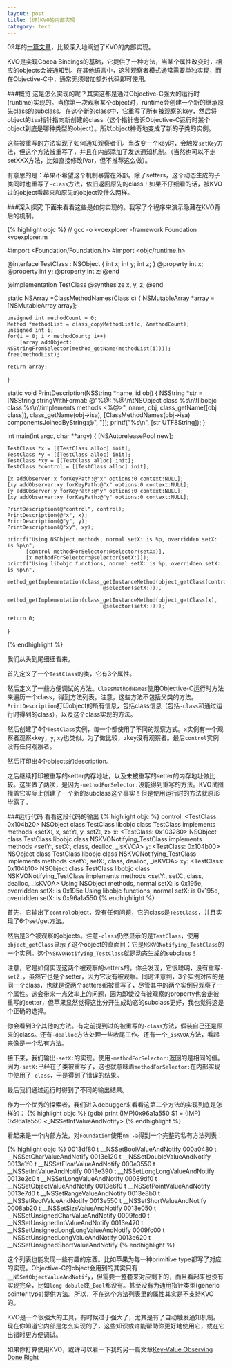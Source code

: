 ```yaml
---
layout: post
title: (译)KVO的内部实现
category: tech
---
```


09年的[一篇文章](http://www.mikeash.com/pyblog/friday-qa-2009-01-23.html)，比较深入地阐述了KVO的内部实现。

KVO是实现Cocoa Bindings的基础，它提供了一种方法，当某个属性改变时，相应的objects会被通知到。在其他语言中，这种观察者模式通常需要单独实现，而在Objective-C中，通常无须增加额外代码即可使用。

###概览
这是怎么实现的呢？其实这都是通过Objective-C强大的运行时(runtime)实现的。当你第一次观察某个object时，runtime会创建一个新的继承原先class的subclass。在这个新的class中，它重写了所有被观察的key，然后将object的`isa`指针指向新创建的class（这个指针告诉Objective-C运行时某个object到底是哪种类型的object）。所以object神奇地变成了新的子类的实例。

这些被重写的方法实现了如何通知观察者们。当改变一个key时，会触发`setKey`方法，但这个方法被重写了，并且在内部添加了发送通知机制。（当然也可以不走setXXX方法，比如直接修改iVar，但不推荐这么做）。

有意思的是：苹果不希望这个机制暴露在外部。除了setters，这个动态生成的子类同时也重写了`-class`方法，依旧返回原先的class！如果不仔细看的话，被KVO过的object看起来和原先的object没什么两样。

###深入探究
下面来看看这些是如何实现的。我写了个程序来演示隐藏在KVO背后的机制。

{% highlight objc %}
// gcc -o kvoexplorer -framework Foundation kvoexplorer.m
    
#import <Foundation/Foundation.h>
#import <objc/runtime.h>


@interface TestClass : NSObject
{
	int x;
	int y;
	int z;
}
@property int x;
@property int y;
@property int z;
@end

@implementation TestClass
@synthesize x, y, z;
@end

static NSArray *ClassMethodNames(Class c)
{
	NSMutableArray *array = [NSMutableArray array];
	
	unsigned int methodCount = 0;
	Method *methodList = class_copyMethodList(c, &methodCount);
	unsigned int i;
	for(i = 0; i < methodCount; i++)
		[array addObject: NSStringFromSelector(method_getName(methodList[i]))];
	free(methodList);
	
	return array;
}

static void PrintDescription(NSString *name, id obj)
{
	NSString *str = [NSString stringWithFormat:
		@"%@: %@\n\tNSObject class %s\n\tlibobjc class %s\n\timplements methods <%@>",
		name,
		obj,
		class_getName([obj class]),
		class_getName(obj->isa),
		[ClassMethodNames(obj->isa) componentsJoinedByString:@", "]];
	printf("%s\n", [str UTF8String]);
}

int main(int argc, char **argv)
{
	[NSAutoreleasePool new];
	
	TestClass *x = [[TestClass alloc] init];
	TestClass *y = [[TestClass alloc] init];
	TestClass *xy = [[TestClass alloc] init];
	TestClass *control = [[TestClass alloc] init];
	
	[x addObserver:x forKeyPath:@"x" options:0 context:NULL];
	[xy addObserver:xy forKeyPath:@"x" options:0 context:NULL];
	[y addObserver:y forKeyPath:@"y" options:0 context:NULL];
	[xy addObserver:xy forKeyPath:@"y" options:0 context:NULL];
	
	PrintDescription(@"control", control);
	PrintDescription(@"x", x);
	PrintDescription(@"y", y);
	PrintDescription(@"xy", xy);
	
	printf("Using NSObject methods, normal setX: is %p, overridden setX: is %p\n",
		  [control methodForSelector:@selector(setX:)],
		  [x methodForSelector:@selector(setX:)]);
	printf("Using libobjc functions, normal setX: is %p, overridden setX: is %p\n",
		  method_getImplementation(class_getInstanceMethod(object_getClass(control),
								   @selector(setX:))),
		  method_getImplementation(class_getInstanceMethod(object_getClass(x),
								   @selector(setX:))));
	
	return 0;
}

{% endhighlight %}

我们从头到尾细细看来。

首先定义了一个`TestClass`的类，它有3个属性。

然后定义了一些方便调试的方法。`ClassMethodNames`使用Objective-C运行时方法来遍历一个class，得到方法列表。注意，这些方法不包括父类的方法。`PrintDescription`打印object的所有信息，包括class信息（包括`-class`和通过运行时得到的class），以及这个class实现的方法。

然后创建了4个`TestClass`实例，每一个都使用了不同的观察方式。`x`实例有一个观察者观察`x`key，`y`, `xy`也类似。为了做比较，`z`key没有观察者。最后`control`实例没有任何观察者。

然后打印出4个objects的description。

之后继续打印被重写的setter内存地址，以及未被重写的setter的内存地址做比较。这里做了两次，是因为`-methodForSelector:`没能得到重写的方法。KVO试图掩盖它实际上创建了一个新的subclass这个事实！但是使用运行时的方法就原形毕露了。

###运行代码
看看这段代码的输出
{% highlight objc %}
control: <TestClass: 0x104b20>
	NSObject class TestClass
	libobjc class TestClass
	implements methods <setX:, x, setY:, y, setZ:, z>
x: <TestClass: 0x103280>
	NSObject class TestClass
	libobjc class NSKVONotifying_TestClass
	implements methods <setY:, setX:, class, dealloc, _isKVOA>
y: <TestClass: 0x104b00>
	NSObject class TestClass
	libobjc class NSKVONotifying_TestClass
	implements methods <setY:, setX:, class, dealloc, _isKVOA>
xy: <TestClass: 0x104b10>
	NSObject class TestClass
	libobjc class NSKVONotifying_TestClass
	implements methods <setY:, setX:, class, dealloc, _isKVOA>
Using NSObject methods, normal setX: is 0x195e, overridden setX: is 0x195e
Using libobjc functions, normal setX: is 0x195e, overridden setX: is 0x96a1a550
{% endhighlight %}

首先，它输出了`control`object，没有任何问题，它的class是`TestClass`，并且实现了6个set/get方法。

然后是3个被观察的objects。注意`-class`仍然显示的是`TestClass`，使用`object_getClass`显示了这个object的真面目：它是`NSKVONotifying_TestClass`的一个实例。这个`NSKVONotifying_TestClass`就是动态生成的subclass！

注意，它是如何实现这两个被观察的setters的。你会发现，它很聪明，没有重写`-setZ:`，虽然它也是个setter，因为它没有被观察。同时注意到，3个实例对应的是同一个class，也就是说两个setters都被重写了，尽管其中的两个实例只观察了一个属性。这会带来一点效率上的问题，因为即使没有被观察的property也会走被重写的setter，但苹果显然觉得这比分开生成动态的subclass更好，我也觉得这是个正确的选择。

你会看到3个其他的方法。有之前提到过的被重写的`-class`方法，假装自己还是原来的class。还有`-dealloc`方法处理一些收尾工作。还有一个`_isKVOA`方法，看起来像是一个私有方法。

接下来，我们输出`-setX:`的实现。使用`-methodForSelector:`返回的是相同的值。因为`-setX:`已经在子类被重写了，这也就意味着`methodForSelector:`在内部实现中使用了`-class`，于是得到了错误的结果。

最后我们通过运行时得到了不同的输出结果。

作为一个优秀的探索者，我们进入debugger来看看这第二个方法的实现到底是怎样的：
{% highlight objc %}
(gdb) print (IMP)0x96a1a550
$1 = (IMP) 0x96a1a550 <_NSSetIntValueAndNotify>
{% endhighlight %}

看起来是一个内部方法，对`Foundation`使用`nm -a`得到一个完整的私有方法列表：

{% highlight objc %}
0013df80 t __NSSetBoolValueAndNotify
000a0480 t __NSSetCharValueAndNotify
0013e120 t __NSSetDoubleValueAndNotify
0013e1f0 t __NSSetFloatValueAndNotify
000e3550 t __NSSetIntValueAndNotify
0013e390 t __NSSetLongLongValueAndNotify
0013e2c0 t __NSSetLongValueAndNotify
00089df0 t __NSSetObjectValueAndNotify
0013e6f0 t __NSSetPointValueAndNotify
0013e7d0 t __NSSetRangeValueAndNotify
0013e8b0 t __NSSetRectValueAndNotify
0013e550 t __NSSetShortValueAndNotify
0008ab20 t __NSSetSizeValueAndNotify
0013e050 t __NSSetUnsignedCharValueAndNotify
0009fcd0 t __NSSetUnsignedIntValueAndNotify
0013e470 t __NSSetUnsignedLongLongValueAndNotify
0009fc00 t __NSSetUnsignedLongValueAndNotify
0013e620 t __NSSetUnsignedShortValueAndNotify
{% endhighlight %}

这个列表也能发现一些有趣的东西。比如苹果为每一种primitive type都写了对应的实现。Objective-C的object会用到的其实只有`__NSSetObjectValueAndNotify`，但需要一整套来对应剩下的，而且看起来也没有实现完全，比如`long dobule`或`_Bool`都没有。甚至没有为通用指针类型(generic pointer type)提供方法。所以，不在这个方法列表里的属性其实是不支持KVO的。

KVO是一个很强大的工具，有时候过于强大了，尤其是有了自动触发通知机制。现在你知道它内部是怎么实现的了，这些知识或许能帮助你更好地使用它，或在它出错时更方便调试。

如果你打算使用KVO，或许可以看一下我的另一篇文章[Key-Value Observing Done Right](http://www.mikeash.com/?page=pyblog/key-value-observing-done-right.html)
